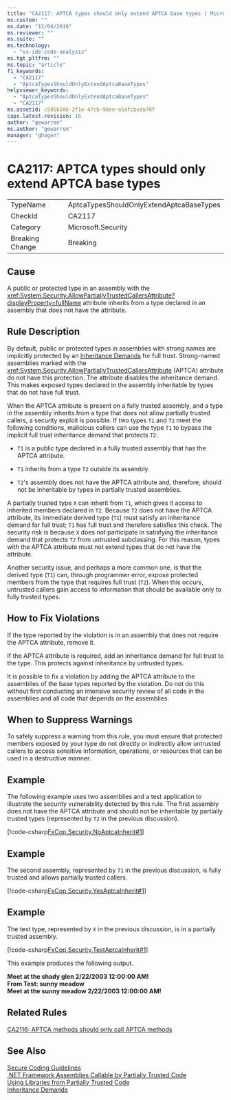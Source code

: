 ```yaml
---
title: "CA2117: APTCA types should only extend APTCA base types | Microsoft Docs"
ms.custom: ""
ms.date: "11/04/2016"
ms.reviewer: ""
ms.suite: ""
ms.technology: 
  - "vs-ide-code-analysis"
ms.tgt_pltfrm: ""
ms.topic: "article"
f1_keywords: 
  - "CA2117"
  - "AptcaTypesShouldOnlyExtendAptcaBaseTypes"
helpviewer_keywords: 
  - "AptcaTypesShouldOnlyExtendAptcaBaseTypes"
  - "CA2117"
ms.assetid: c505b586-2f1e-47cb-98ee-a5afcbeda70f
caps.latest.revision: 16
author: "gewarren"
ms.author: "gewarren"
manager: "ghogen"
---
```

# CA2117: APTCA types should only extend APTCA base types
|||  
|-|-|  
|TypeName|AptcaTypesShouldOnlyExtendAptcaBaseTypes|  
|CheckId|CA2117|  
|Category|Microsoft.Security|  
|Breaking Change|Breaking|  
  
## Cause  
 A public or protected type in an assembly with the <xref:System.Security.AllowPartiallyTrustedCallersAttribute?displayProperty=fullName> attribute inherits from a type declared in an assembly that does not have the attribute.  
  
## Rule Description  
 By default, public or protected types in assemblies with strong names are implicitly protected by an [Inheritance Demands](http://msdn.microsoft.com/en-us/28b9adbb-8f08-4f10-b856-dbf59eb932d9) for full trust. Strong-named assemblies marked with the <xref:System.Security.AllowPartiallyTrustedCallersAttribute> (APTCA) attribute do not have this protection. The attribute disables the inheritance demand. This makes exposed types declared in the assembly inheritable by types that do not have full trust.  
  
 When the APTCA attribute is present on a fully trusted assembly, and a type in the assembly inherits from a type that does not allow partially trusted callers, a security exploit is possible. If two types `T1` and `T2` meet the following conditions, malicious callers can use the type `T1` to bypass the implicit full trust inheritance demand that protects `T2`:  
  
-   `T1` is a public type declared in a fully trusted assembly that has the APTCA attribute.  
  
-   `T1` inherits from a type `T2` outside its assembly.  
  
-   `T2`'s assembly does not have the APTCA attribute and, therefore, should not be inheritable by types in partially trusted assemblies.  
  
 A partially trusted type `X` can inherit from `T1`, which gives it access to inherited members declared in `T2`. Because `T2` does not have the APTCA attribute, its immediate derived type (`T1`) must satisfy an inheritance demand for full trust; `T1` has full trust and therefore satisfies this check. The security risk is because `X` does not participate in satisfying the inheritance demand that protects `T2` from untrusted subclassing. For this reason, types with the APTCA attribute must not extend types that do not have the attribute.  
  
 Another security issue, and perhaps a more common one, is that the derived type (`T1`) can, through programmer error, expose protected members from the type that requires full trust (`T2`). When this occurs, untrusted callers gain access to information that should be available only to fully trusted types.  
  
## How to Fix Violations  
 If the type reported by the violation is in an assembly that does not require the APTCA attribute, remove it.  
  
 If the APTCA attribute is required, add an inheritance demand for full trust to the type. This protects against inheritance by untrusted types.  
  
 It is possible to fix a violation by adding the APTCA attribute to the assemblies of the base types reported by the violation. Do not do this without first conducting an intensive security review of all code in the assemblies and all code that depends on the assemblies.  
  
## When to Suppress Warnings  
 To safely suppress a warning from this rule, you must ensure that protected members exposed by your type do not directly or indirectly allow untrusted callers to access sensitive information, operations, or resources that can be used in a destructive manner.  
  
## Example  
 The following example uses two assemblies and a test application to illustrate the security vulnerability detected by this rule. The first assembly does not have the APTCA attribute and should not be inheritable by partially trusted types (represented by `T2` in the previous discussion).  
  
 [!code-csharp[FxCop.Security.NoAptcaInherit#1](../code-quality/codesnippet/CSharp/ca2117-aptca-types-should-only-extend-aptca-base-types_1.cs)]  
  
## Example  
 The second assembly, represented by `T1` in the previous discussion, is fully trusted and allows partially trusted callers.  
  
 [!code-csharp[FxCop.Security.YesAptcaInherit#1](../code-quality/codesnippet/CSharp/ca2117-aptca-types-should-only-extend-aptca-base-types_2.cs)]  
  
## Example  
 The test type, represented by `X` in the previous discussion, is in a partially trusted assembly.  
  
 [!code-csharp[FxCop.Security.TestAptcaInherit#1](../code-quality/codesnippet/CSharp/ca2117-aptca-types-should-only-extend-aptca-base-types_3.cs)]  
  
 This example produces the following output.  
  
 **Meet at the shady glen 2/22/2003 12:00:00 AM!**  
**From Test: sunny meadow**  
**Meet at the sunny meadow 2/22/2003 12:00:00 AM!**   
## Related Rules  
 [CA2116: APTCA methods should only call APTCA methods](../code-quality/ca2116-aptca-methods-should-only-call-aptca-methods.md)  
  
## See Also  
 [Secure Coding Guidelines](/dotnet/standard/security/secure-coding-guidelines)   
 [.NET Framework Assemblies Callable by Partially Trusted Code](http://msdn.microsoft.com/en-us/a417fcd4-d3ca-4884-a308-3a1a080eac8d)   
 [Using Libraries from Partially Trusted Code](/dotnet/framework/misc/using-libraries-from-partially-trusted-code)   
 [Inheritance Demands](http://msdn.microsoft.com/en-us/28b9adbb-8f08-4f10-b856-dbf59eb932d9)
